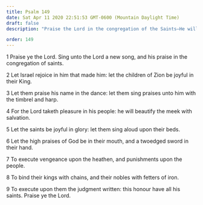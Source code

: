 ```yaml
---
title: Psalm 149
date: Sat Apr 11 2020 22:51:53 GMT-0600 (Mountain Daylight Time)
draft: false
description: "Praise the Lord in the congregation of the Saints—He will beautify the meek with salvation."

order: 149
---
```

    
1 Praise ye the Lord. Sing unto the Lord a new song, and his praise in the congregation of saints.

2 Let Israel rejoice in him that made him: let the children of Zion be joyful in their King.

3 Let them praise his name in the dance: let them sing praises unto him with the timbrel and harp.

4 For the Lord taketh pleasure in his people: he will beautify the meek with salvation.

5 Let the saints be joyful in glory: let them sing aloud upon their beds.

6 Let the high praises of God be in their mouth, and a twoedged sword in their hand.

7 To execute vengeance upon the heathen, and punishments upon the people.

8 To bind their kings with chains, and their nobles with fetters of iron.

9 To execute upon them the judgment written: this honour have all his saints. Praise ye the Lord.
